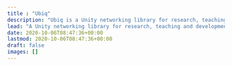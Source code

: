 ```yaml
---
title : "Ubiq"
description: "Ubiq is a Unity networking library for research, teaching and development, maintained by the Virtual Environments and Computer Graphics group at University College London."
lead: "A Unity networking library for research, teaching and development, maintained by the Virtual Environments and Computer Graphics group at University College London."
date: 2020-10-06T08:47:36+00:00
lastmod: 2020-10-06T08:47:36+00:00
draft: false
images: []
---
```

